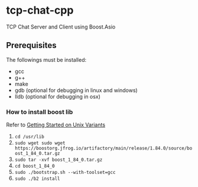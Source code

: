 # tcp-chat-cpp
TCP Chat Server and Client using Boost.Asio


## Prerequisites

The followings must be installed:
* gcc
* g++
* make
* gdb (optional for debugging in linux and windows)
* lldb (optional for debugging in osx)

### How to install boost lib

Refer to [Getting Started on Unix Variants](https://www.boost.org/doc/libs/1_84_0/more/getting_started/unix-variants.html#get-boost)
1. `cd /usr/lib`
2. `sudo wget sudo wget https://boostorg.jfrog.io/artifactory/main/release/1.84.0/source/boost_1_84_0.tar.gz`
3. `sudo tar -xvf boost_1_84_0.tar.gz`
4. `cd boost_1_84_0`
5. `sudo ./bootstrap.sh --with-toolset=gcc`
6. `sudo ./b2 install`